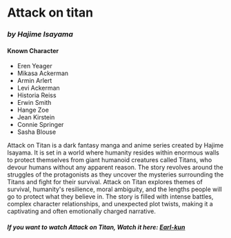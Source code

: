 <h1><strong>Attack on titan</strong></h1>
<h3><em>by Hajime Isayama</em></h3>

<h4><strong>Known Character</strong></h4>
<ul>
  <li>Eren Yeager</li>
  <li>Mikasa Ackerman</li>
  <li>Armin Arlert</li>
  <li>Levi Ackerman</li>
  <li>Historia Reiss</li>
  <li>Erwin Smith</li>
  <li>Hange Zoe</li>
  <li>Jean Kirstein</li>
  <li>Connie Springer</li>
  <li>Sasha Blouse</li>
</ul>

<p>Attack on Titan is a dark fantasy manga and anime series created by Hajime Isayama. It is set in a world where humanity resides within enormous walls to protect themselves from giant humanoid creatures called Titans, who devour humans without any apparent reason. The story revolves around the struggles of the protagonists as they uncover the mysteries surrounding the Titans and fight for their survival. Attack on Titan explores themes of survival, humanity's resilience, moral ambiguity, and the lengths people will go to protect what they believe in. The story is filled with intense battles, complex character relationships, and unexpected plot twists, making it a captivating and often emotionally charged narrative.</p>

<p><h5>If you want to watch Attack on Titan, Watch it here: <a href="https://www.crunchyroll.com/">Earl-kun</a></h5></p>
